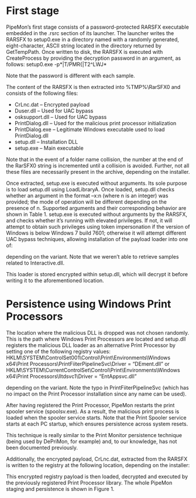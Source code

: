 # First stage
PipeMon’s first stage consists of a password-protected RARSFX executable embedded in the .rsrc section of its launcher. The launcher writes the RARSFX to setup0.exe in a directory named with a randomly generated, eight-character, ASCII string located in the directory returned by GetTempPath. Once written to disk, the RARSFX is executed with CreateProcess by providing the decryption password in an argument, as follows: setup0.exe -p*|T/PMR{|T2^LWJ*

Note that the password is different with each sample.

The content of the RARSFX is then extracted into %TMP%\RarSFX0 and consists of the following files:
- CrLnc.dat – Encrypted payload
- Duser.dll – Used for UAC bypass
- osksupport.dll – Used for UAC bypass
- PrintDialog.dll – Used for the malicious print processor initialization
- PrintDialog.exe – Legitimate Windows executable used to load PrintDialog.dll
- setup.dll – Installation DLL
- setup.exe – Main executable

Note that in the event of a folder name collision, the number at the end of the RarSFX0 string is incremented until a collision is avoided. Further, not all these files are necessarily present in the archive, depending on the installer.

Once extracted, setup.exe is executed without arguments. Its sole purpose is to load setup.dll using LoadLibraryA. Once loaded, setup.dll checks whether an argument in the format –x:n (where n is an integer) was provided; the mode of operation will be different depending on the presence of n. Supported arguments and their corresponding behavior are shown in Table 1. setup.exe is executed without arguments by the RARSFX, and checks whether it’s running with elevated privileges. If not, it will attempt to obtain such privileges using token impersonation if the version of Windows is below Windows 7 build 7601; otherwise it will attempt different UAC bypass techniques, allowing installation of the payload loader into one of:


depending on the variant. Note that we weren’t able to retrieve samples related to Interactive.dll.

This loader is stored encrypted within setup.dll, which will decrypt it before writing it to the aforementioned location.

# Persistence using Windows Print Processors
The location where the malicious DLL is dropped was not chosen randomly. This is the path where Windows Print Processors are located and setup.dll registers the malicious DLL loader as an alternative Print Processor by setting one of the following registry values: HKLM\SYSTEM\ControlSet001\Control\Print\Environments\Windows x64\Print Processors\PrintFiiterPipelineSvc\Driver = “DEment.dll” or HKLM\SYSTEM\CurrentControlSet\Control\Print\Environments\Windows x64\Print Processors\lltdsvc1\Driver = “EntAppsvc.dll”

depending on the variant. Note the typo in PrintFiiterPipelineSvc (which has no impact on the Print Processor installation since any name can be used).

After having registered the Print Processor, PipeMon restarts the print spooler service (spoolsv.exe). As a result, the malicious print process is loaded when the spooler service starts. Note that the Print Spooler service starts at each PC startup, which ensures persistence across system resets.

This technique is really similar to the Print Monitor persistence technique (being used by DePriMon, for example) and, to our knowledge, has not been documented previously.

Additionally, the encrypted payload, CrLnc.dat, extracted from the RARSFX is written to the registry at the following location, depending on the installer:

This encrypted registry payload is then loaded, decrypted and executed by the previously registered Print Processor library. The whole PipeMon staging and persistence is shown in Figure 1.


